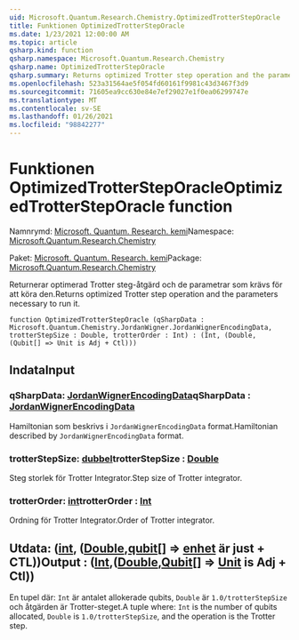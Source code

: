```yaml
---
uid: Microsoft.Quantum.Research.Chemistry.OptimizedTrotterStepOracle
title: Funktionen OptimizedTrotterStepOracle
ms.date: 1/23/2021 12:00:00 AM
ms.topic: article
qsharp.kind: function
qsharp.namespace: Microsoft.Quantum.Research.Chemistry
qsharp.name: OptimizedTrotterStepOracle
qsharp.summary: Returns optimized Trotter step operation and the parameters necessary to run it.
ms.openlocfilehash: 523a31564ae5f054fd60161f9981c43d3467f3d9
ms.sourcegitcommit: 71605ea9cc630e84e7ef29027e1f0ea06299747e
ms.translationtype: MT
ms.contentlocale: sv-SE
ms.lasthandoff: 01/26/2021
ms.locfileid: "98842277"
---
```

# <a name="optimizedtrottersteporacle-function"></a><span data-ttu-id="8d35a-102">Funktionen OptimizedTrotterStepOracle</span><span class="sxs-lookup"><span data-stu-id="8d35a-102">OptimizedTrotterStepOracle function</span></span>

<span data-ttu-id="8d35a-103">Namnrymd: [Microsoft. Quantum. Research. kemi](xref:Microsoft.Quantum.Research.Chemistry)</span><span class="sxs-lookup"><span data-stu-id="8d35a-103">Namespace: [Microsoft.Quantum.Research.Chemistry](xref:Microsoft.Quantum.Research.Chemistry)</span></span>

<span data-ttu-id="8d35a-104">Paket: [Microsoft. Quantum. Research. kemi](https://nuget.org/packages/Microsoft.Quantum.Research.Chemistry)</span><span class="sxs-lookup"><span data-stu-id="8d35a-104">Package: [Microsoft.Quantum.Research.Chemistry](https://nuget.org/packages/Microsoft.Quantum.Research.Chemistry)</span></span>


<span data-ttu-id="8d35a-105">Returnerar optimerad Trotter steg-åtgärd och de parametrar som krävs för att köra den.</span><span class="sxs-lookup"><span data-stu-id="8d35a-105">Returns optimized Trotter step operation and the parameters necessary to run it.</span></span>

```qsharp
function OptimizedTrotterStepOracle (qSharpData : Microsoft.Quantum.Chemistry.JordanWigner.JordanWignerEncodingData, trotterStepSize : Double, trotterOrder : Int) : (Int, (Double, (Qubit[] => Unit is Adj + Ctl)))
```


## <a name="input"></a><span data-ttu-id="8d35a-106">Indata</span><span class="sxs-lookup"><span data-stu-id="8d35a-106">Input</span></span>

### <a name="qsharpdata--jordanwignerencodingdata"></a><span data-ttu-id="8d35a-107">qSharpData: [JordanWignerEncodingData](xref:Microsoft.Quantum.Chemistry.JordanWigner.JordanWignerEncodingData)</span><span class="sxs-lookup"><span data-stu-id="8d35a-107">qSharpData : [JordanWignerEncodingData](xref:Microsoft.Quantum.Chemistry.JordanWigner.JordanWignerEncodingData)</span></span>

<span data-ttu-id="8d35a-108">Hamiltonian som beskrivs i `JordanWignerEncodingData` format.</span><span class="sxs-lookup"><span data-stu-id="8d35a-108">Hamiltonian described by `JordanWignerEncodingData` format.</span></span>


### <a name="trotterstepsize--double"></a><span data-ttu-id="8d35a-109">trotterStepSize: [dubbel](xref:microsoft.quantum.lang-ref.double)</span><span class="sxs-lookup"><span data-stu-id="8d35a-109">trotterStepSize : [Double](xref:microsoft.quantum.lang-ref.double)</span></span>

<span data-ttu-id="8d35a-110">Steg storlek för Trotter Integrator.</span><span class="sxs-lookup"><span data-stu-id="8d35a-110">Step size of Trotter integrator.</span></span>


### <a name="trotterorder--int"></a><span data-ttu-id="8d35a-111">trotterOrder: [int](xref:microsoft.quantum.lang-ref.int)</span><span class="sxs-lookup"><span data-stu-id="8d35a-111">trotterOrder : [Int](xref:microsoft.quantum.lang-ref.int)</span></span>

<span data-ttu-id="8d35a-112">Ordning för Trotter Integrator.</span><span class="sxs-lookup"><span data-stu-id="8d35a-112">Order of Trotter integrator.</span></span>



## <a name="output--intdoublequbit--unit--is-adj--ctl"></a><span data-ttu-id="8d35a-113">Utdata: ([int](xref:microsoft.quantum.lang-ref.int), ([Double](xref:microsoft.quantum.lang-ref.double),[qubit](xref:microsoft.quantum.lang-ref.qubit)[] => [enhet](xref:microsoft.quantum.lang-ref.unit)  är just + CTL))</span><span class="sxs-lookup"><span data-stu-id="8d35a-113">Output : ([Int](xref:microsoft.quantum.lang-ref.int),([Double](xref:microsoft.quantum.lang-ref.double),[Qubit](xref:microsoft.quantum.lang-ref.qubit)[] => [Unit](xref:microsoft.quantum.lang-ref.unit)  is Adj + Ctl))</span></span>

<span data-ttu-id="8d35a-114">En tupel där: `Int` är antalet allokerade qubits, `Double` är `1.0/trotterStepSize` och åtgärden är Trotter-steget.</span><span class="sxs-lookup"><span data-stu-id="8d35a-114">A tuple where: `Int` is the number of qubits allocated, `Double` is `1.0/trotterStepSize`, and the operation is the Trotter step.</span></span>